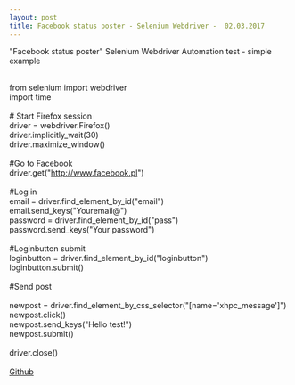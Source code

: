 ```yaml
---
layout: post
title: Facebook status poster - Selenium Webdriver -  02.03.2017
---
```


"Facebook status poster" Selenium Webdriver Automation test - simple example 

<br>from selenium import webdriver
<br>import time
<br>
<br># Start Firefox session
<br>driver = webdriver.Firefox()
<br>driver.implicitly_wait(30)
<br>driver.maximize_window()
<br>
<br>#Go to Facebook
<br>driver.get("http://www.facebook.pl")
<br>
<br>#Log in 
<br>email = driver.find_element_by_id("email")
<br>email.send_keys("Youremail@")
<br>password = driver.find_element_by_id("pass")
<br>password.send_keys("Your password")
<br>
<br>#Loginbutton submit
<br>loginbutton = driver.find_element_by_id("loginbutton")
<br>loginbutton.submit()
<br>
<br>#Send post
<br><br>newpost = driver.find_element_by_css_selector("[name='xhpc_message']")
<br>newpost.click()
<br>newpost.send_keys("Hello test!")
<br>newpost.submit()
<br>
<br>driver.close()
<br>
<br><a href="https://github.com/yoshura/Selenium-Webdriver-scripts/blob/master/%22Facebook%20status%20poster%22%20Selenium%20Webdriver%20Automation%20test%20example">Github</a>


